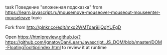 task Поведение "вложенная подсказка" from https://learn.javascript.ru/mousemove-mouseover-mouseout-mouseenter-mouseleave topic

Fork from http://plnkr.co/edit/mxo2WMTdar9jjQgYUFgD

Open https://htmlpreview.github.io/?https://github.com/IgnatovDan/LearnJavascript_JS_DOM/blob/master/DOM-FloatingTooltip/index.html to review it at runtime
